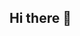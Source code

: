 ## Hi there 👋

<!--
**Gabo2000s/Gabo2000s** is a ✨ _special_ ✨ repository because its `README.md` (this file) appears on your GitHub profile.

Here are some ideas to get you started:

- 🔭 I’m currently working on ocean-atmosphere investigation
- 🌱 I’m currently learning Deep Learning 
- 💬 Ask me about Ocean-Atmosphere climate variability analysis
